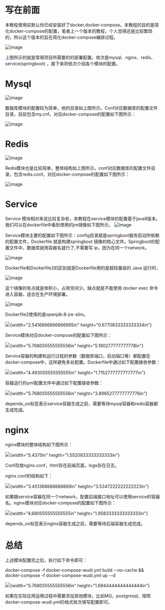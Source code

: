 # 写在前面

本教程使用前默认你已经安装好了docker,docker-compose。本教程的目的是简化docker-compose的配置，笔者上一个版本的教程，个人觉得还是比较繁琐的，所以这个版本的旨在简化docker-compose编排过程。

![image](https://github.com/user-attachments/assets/e5acc55e-bdc8-4aaf-906f-ede05f96d148)


上图所示的就是常用项目所需要的的部署配置。依次是mysql、nginx、redis、service(springboot)
，接下来将依次介绍各个模块的配置。

# Mysql

![image](https://github.com/user-attachments/assets/e9591990-8450-4e1a-9b58-3e9034317e9d)


数据库模块的配置较为简单，他的目录如上图所示。Conf对应数据库的配置文件目录，目前包含my.cnf。对应docker-compose的配置如下图所示：

![image](https://github.com/user-attachments/assets/bd6175e1-821d-4b52-ba01-e4b2cd5edd68)


# Redis

![image](https://github.com/user-attachments/assets/30ac342f-1a5c-4fb4-a48c-24c84e690e51)


Redis模块也是比较简单，整体结构如上图所示。conf对应数据库的配置文件目录，包含redis.conf。对应docker-compose的配置如下图所示：

![image](https://github.com/user-attachments/assets/bf8e361d-9bf4-479a-8aaf-d5bda7153ea3)



# Service

Service
模块相对来说比较复杂些，本教程在service模块的配置基于java8版本。我们可以在dockerfile中看到使用的jre镜像如下图所示。
![image](https://github.com/user-attachments/assets/8d3808ae-d37b-43ef-bde4-f6fadadd098e)

Service模块主要的配置如下图所示：config目录就是springboot服务启动所依赖的配置文件，Dockerfile
就是构建springboot
镜像的核心文件。Springboot的配置文件中，数据库就用容器名就行了,不需要写
ip，因为在同一个network。

![image](https://github.com/user-attachments/assets/c072c98b-ef9b-48ef-9314-d133e4af5405)

Dockerfile和Dockerfile2的区别就是Dockerfile用的是超轻量级的 Java
运行时，

![image](https://github.com/user-attachments/assets/60974dab-ee01-4a22-b029-b9fdeb60344c)

这个镜像的有点就是体积小，占用空间少。缺点就是不能使用 docker exec
命令进入容器，适合在生产环境部署。

![image](https://github.com/user-attachments/assets/d74e905e-49f9-4c5f-87b6-2efb541786a7)

Dockerfile2使用的是openjdk:8-jre-slim。

![](media/image10.png){width="2.5416666666666665in"
height="0.6770833333333334in"}

Service模块对应docker-compose的配置如下图所示：

![](media/image11.png){width="5.768055555555556in"
height="5.190277777777778in"}

Service容器的构建和运行过程的参数（数据库端口，启动端口等）都配置在docker-compose中，这样避免多处配置。Dockerfile中通过如下配置接收参数：

![](media/image12.png){width="4.493055555555555in"
height="1.7152777777777777in"}

容器运行的yml配置文件中通过如下配置接收参数：

![](media/image13.png){width="5.768055555555556in"
height="3.8965277777777776in"}

depends_on标签表示service容器生成之前，需要等待mysql容器和redis容器都生成完成。

# nginx

nginx模块的整体结构如下图所示：

![](media/image14.png){width="5.4375in" height="1.5520833333333333in"}

Conf存放nginx.conf，html存在前端页面，logs存在日志。

nginx.conf的结构如下：

![](media/image15.png){width="3.451388888888889in"
height="3.5347222222222223in"}

如果跟service容器在同一个network，配置后端接口地址可以使用service的容器名。nginx模块对应docker-compose的配置如下图所示：

![](media/image16.png){width="4.680555555555555in"
height="1.9583333333333333in"}

depends_on标签表示nginx容器生成之前，需要等待后端容器生成完成。

# 总结

上述模块配置完之后，执行如下命令即可：

docker-compose -f docker-compose-wudi.yml build \--no-cache &&
docker-compose -f docker-compose-wudi.yml up --d

![](media/image17.png){width="5.768055555555556in"
height="1.6944444444444444in"}

如果在实际应用运用过程中需要添加其他模块，比如MQ，postgresql，按照docker-compose-wudi.yml的格式依次填写配置即可。
